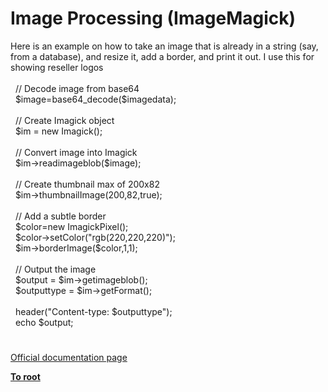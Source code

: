 # Image Processing (ImageMagick)




<div class="phpcode"><span class="html">
Here is an example on how to take an image that is already in a string (say, from a database), and resize it, add a border, and print it out. I use this for showing reseller logos<br><br>&#xA0; // Decode image from base64<br>&#xA0; $image=base64_decode($imagedata);<br><br>&#xA0; // Create Imagick object<br>&#xA0; $im = new Imagick();<br><br>&#xA0; // Convert image into Imagick<br>&#xA0; $im-&gt;readimageblob($image);<br><br>&#xA0; // Create thumbnail max of 200x82<br>&#xA0; $im-&gt;thumbnailImage(200,82,true);<br><br>&#xA0; // Add a subtle border<br>&#xA0; $color=new ImagickPixel();<br>&#xA0; $color-&gt;setColor(&quot;rgb(220,220,220)&quot;);<br>&#xA0; $im-&gt;borderImage($color,1,1);<br><br>&#xA0; // Output the image<br>&#xA0; $output = $im-&gt;getimageblob();<br>&#xA0; $outputtype = $im-&gt;getFormat();<br><br>&#xA0; header(&quot;Content-type: $outputtype&quot;);<br>&#xA0; echo $output;</span>
</div>
  

#

[Official documentation page](https://www.php.net/manual/en/book.imagick.php)

**[To root](/README.md)**